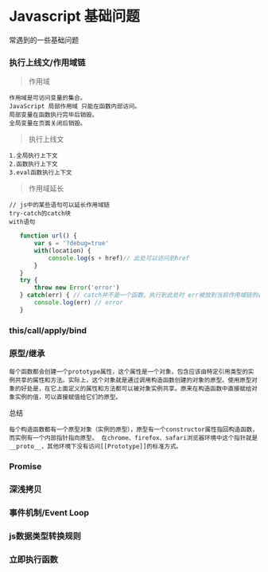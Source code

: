 # Javascript 基础问题

常遇到的一些基础问题

### 执行上线文/作用域链

> 作用域

    作用域是可访问变量的集合。
    JavaScript 局部作用域 只能在函数内部访问。
    局部变量在函数执行完毕后销毁。
    全局变量在页面关闭后销毁。


> 执行上线文

    1.全局执行上下文
    2.函数执行上下文
    3.eval函数执行上下文

>作用域延长

    // js中的某些语句可以延长作用域链
    try-catch的catch块
    with语句  

 ```javascript
    function url() {
        var s = '?debug=true'
        with(location) {
            console.log(s + href)// 此处可以访问到href
        }
    }
    try {
        throw new Error('error')
    } catch(err) { // catch并不是一个函数，执行到此处时 err被放到当前作用域链的最前端 
        console.log(err) // error
    }

```

### this/call/apply/bind



### 原型/继承

    每个函数都会创建一个prototype属性，这个属性是一个对象，包含应该由特定引用类型的实例共享的属性和方法。实际上，这个对象就是通过调用构造函数创建的对象的原型。使用原型对象的好处是，在它上面定义的属性和方法都可以被对象实例共享。原来在构造函数中直接赋给对象实例的值，可以直接赋值给它们的原型。

总结

    每个构造函数都有一个原型对象（实例的原型），原型有一个constructor属性指回构造函数，而实例有一个内部指针指向原型。 在chrome、firefox、safari浏览器环境中这个指针就是__proto__，其他环境下没有访问[[Prototype]]的标准方式。

### Promise



### 深浅拷贝


###  事件机制/Event Loop


### js数据类型转换规则


### 立即执行函数